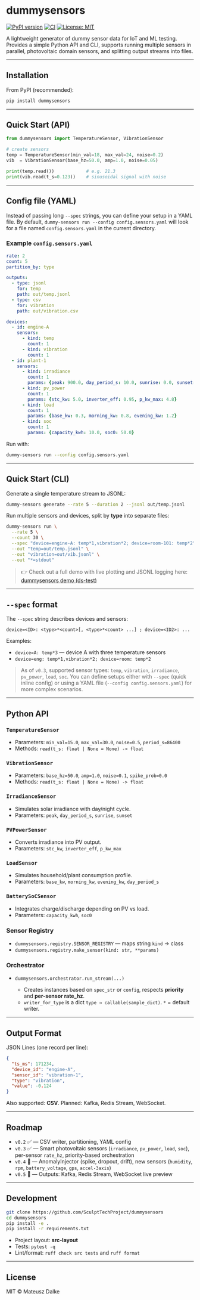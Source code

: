 # dummysensors

[![PyPI version](https://img.shields.io/pypi/v/dummysensors.svg)](https://pypi.org/project/dummysensors/)
[![CI](https://github.com/SculptTechProject/dummysensors/actions/workflows/ci.yml/badge.svg)](https://github.com/SculptTechProject/dummysensors/actions/workflows/ci.yml)
[![License: MIT](https://img.shields.io/badge/License-MIT-yellow.svg)](https://opensource.org/licenses/MIT)

A lightweight generator of dummy sensor data for IoT and ML testing.
Provides a simple Python API and CLI, supports running multiple sensors in parallel, photovoltaic domain sensors, and splitting output streams into files.

---

## Installation

From PyPI (recommended):

```bash
pip install dummysensors
```

---

## Quick Start (API)

```python
from dummysensors import TemperatureSensor, VibrationSensor

# create sensors
temp = TemperatureSensor(min_val=18, max_val=24, noise=0.2)
vib  = VibrationSensor(base_hz=50.0, amp=1.0, noise=0.05)

print(temp.read())            # e.g. 21.3
print(vib.read(t_s=0.123))    # sinusoidal signal with noise
```

---

## Config file (YAML)

Instead of passing long `--spec` strings, you can define your setup in a YAML file.
By default, `dummy-sensors run --config config.sensors.yaml` will look for a file named `config.sensors.yaml` in the current directory.

### Example `config.sensors.yaml`

```yaml
rate: 2
count: 5
partition_by: type

outputs:
  - type: jsonl
    for: temp
    path: out/temp.jsonl
  - type: csv
    for: vibration
    path: out/vibration.csv

devices:
  - id: engine-A
    sensors:
      - kind: temp
        count: 1
      - kind: vibration
        count: 1
  - id: plant-1
    sensors:
      - kind: irradiance
        count: 1
        params: {peak: 900.0, day_period_s: 10.0, sunrise: 0.0, sunset: 10.0}
      - kind: pv_power
        count: 1
        params: {stc_kw: 5.0, inverter_eff: 0.95, p_kw_max: 4.8}
      - kind: load
        count: 1
        params: {base_kw: 0.3, morning_kw: 0.8, evening_kw: 1.2}
      - kind: soc
        count: 1
        params: {capacity_kwh: 10.0, soc0: 50.0}
```

Run with:

```bash
dummy-sensors run --config config.sensors.yaml
```

---

## Quick Start (CLI)

Generate a single temperature stream to JSONL:

```bash
dummy-sensors generate --rate 5 --duration 2 --jsonl out/temp.jsonl
```

Run multiple sensors and devices, split by **type** into separate files:

```bash
dummy-sensors run \
  --rate 5 \
  --count 30 \
  --spec "device=engine-A: temp*1,vibration*2; device=room-101: temp*2" \
  --out "temp=out/temp.jsonl" \
  --out "vibration=out/vib.jsonl" \
  --out "*=stdout"
```

> 👉 Check out a full demo with live plotting and JSONL logging here:
> [dummysensors demo (ds-test)](https://github.com/SculptTechProject/ds-test)

---

## `--spec` format

The `--spec` string describes devices and sensors:

```
device=<ID>: <type>*<count>[, <type>*<count> ...] ; device=<ID2>: ...
```

Examples:

* `device=A: temp*3` — device A with three temperature sensors
* `device=eng: temp*1,vibration*2; device=room: temp*2`

> As of `v0.3`, supported sensor types:
> `temp`, `vibration`, `irradiance`, `pv_power`, `load`, `soc`.
> You can define setups either with `--spec` (quick inline config) or using a YAML file (`--config config.sensors.yaml`) for more complex scenarios.

---

## Python API

### `TemperatureSensor`

* Parameters: `min_val=15.0`, `max_val=30.0`, `noise=0.5`, `period_s=86400`
* Methods: `read(t_s: float | None = None) -> float`

### `VibrationSensor`

* Parameters: `base_hz=50.0`, `amp=1.0`, `noise=0.1`, `spike_prob=0.0`
* Methods: `read(t_s: float | None = None) -> float`

### `IrradianceSensor`

* Simulates solar irradiance with day/night cycle.
* Parameters: `peak`, `day_period_s`, `sunrise`, `sunset`

### `PVPowerSensor`

* Converts irradiance into PV output.
* Parameters: `stc_kw`, `inverter_eff`, `p_kw_max`

### `LoadSensor`

* Simulates household/plant consumption profile.
* Parameters: `base_kw`, `morning_kw`, `evening_kw`, `day_period_s`

### `BatterySoCSensor`

* Integrates charge/discharge depending on PV vs load.
* Parameters: `capacity_kwh`, `soc0`

### Sensor Registry

* `dummysensors.registry.SENSOR_REGISTRY` — maps string `kind` → class
* `dummysensors.registry.make_sensor(kind: str, **params)`

### Orchestrator

* `dummysensors.orchestrator.run_stream(...)`

  * Creates instances based on `spec_str` or `config`, respects **priority** and **per-sensor rate\_hz**.
  * `writer_for_type` is a dict `type → callable(sample_dict)`. `*` = default writer.

---

## Output Format

JSON Lines (one record per line):

```json
{
  "ts_ms": 171234,
  "device_id": "engine-A",
  "sensor_id": "vibration-1",
  "type": "vibration",
  "value": -0.124
}
```

Also supported: **CSV**. Planned: Kafka, Redis Stream, WebSocket.

---

## Roadmap

* `v0.2` ✅ — CSV writer, partitioning, YAML config
* `v0.3` ✅ — Smart photovoltaic sensors (`irradiance`, `pv_power`, `load`, `soc`), per-sensor `rate_hz`, priority-based orchestration
* `v0.4` 🚧 — AnomalyInjector (spike, dropout, drift), new sensors (`humidity`, `rpm`, `battery_voltage`, `gps`, `accel-3axis`)
* `v0.5` 🚧 — Outputs: Kafka, Redis Stream, WebSocket live preview

---

## Development

```bash
git clone https://github.com/SculptTechProject/dummysensors
cd dummysensors
pip install -e .
pip install -r requirements.txt
```

* Project layout: **src-layout**
* Tests: `pytest -q`
* Lint/format: `ruff check src tests` and `ruff format`

---

## License

MIT © Mateusz Dalke
